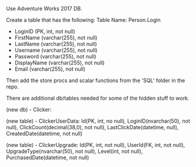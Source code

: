 Use Adventure Works 2017 DB.

Create a table that has the following:
Table Name: Person.Login
- LoginID (PK, int, not null)
- FirstName (varchar(255), not null)
- LastName (varchar(255), not null)
- Username (varchar(255), not null)
- Password (varchar(255), not null)
- DisplayName (varchar(255), not null)
- Email (varchar(255), not null)

Then add the store procs and scalar functions from the 'SQL' folder in the repo.

There are additional db/tables needed for some of the hidden stuff to work.

(new db) - Clicker:

(new table) - ClickerUserData: Id(PK, int, no null), LoginID(nvarchar(50), not null), ClickCount(decimal(38,0), not null), LastClickDate(datetime, null), CreatedDate(datetime, not null)

(new table) - ClickerUpgrade: Id(PK, int, not null), UserId(FK, int, not null), UpgradeType(nvarchar(50), not null), Level(int, not null), PurchasedDate(datetime, not null)

